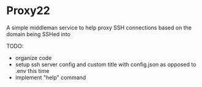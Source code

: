 # Proxy22
A simple middleman service to help proxy SSH connections based on the domain being SSHed into

TODO:

- organize code
- setup ssh server config and custom title with config.json as opposed to .env this time
- implement "help" command